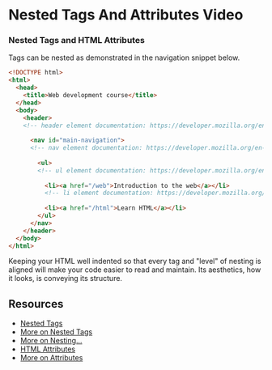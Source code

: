 # Nested Tags And Attributes Video

### Nested Tags and HTML Attributes

Tags can be nested as demonstrated in the navigation snippet below.

```html
<!DOCTYPE html>
<html>
  <head>
    <title>Web development course</title>
  </head>
  <body>
    <header>
    <!-- header element documentation: https://developer.mozilla.org/en-US/docs/Web/HTML/Element/header -->
      
      <nav id="main-navigation">
      <!-- nav element documentation: https://developer.mozilla.org/en-US/docs/Web/HTML/Element/nav -->
        
        <ul>
        <!-- ul element documentation: https://developer.mozilla.org/en-US/docs/Web/HTML/Element/ul -->
          
          <li><a href="/web">Introduction to the web</a></li>
          <!-- li element documentation: https://developer.mozilla.org/en-US/docs/Web/HTML/Element/li -->
          
          <li><a href="/html">Learn HTML</a></li>
        </ul>
      </nav>
    </header>
  </body>
</html>
```

Keeping your HTML well indented so that every tag and "level" of nesting is aligned will make your code easier to read and maintain. Its aesthetics, how it looks, is conveying its structure.

## Resources

* [Nested Tags](http://www.bu.edu/tech/services/cccs/websites/www/non-wordpress/start/html-introduction/syntax/nesting-tags/)
* [More on Nested Tags](https://www.thoughtco.com/nesting-html-tags-3466475)
* [More on Nesting...](http://www.iraqtimeline.com/maxdesign/basicdesign/principles/prinnest.html)
* [HTML Attributes](https://www.w3schools.com/html/html_attributes.asp)
* [More on Attributes](https://www.tutorialspoint.com/html/html_attributes.htm)

